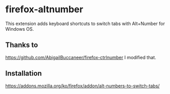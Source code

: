 # firefox-altnumber
This extension adds keyboard shortcuts to switch tabs with Alt+Number for Windows OS.

## Thanks to
https://github.com/AbigailBuccaneer/firefox-ctrlnumber
I modified that.

## Installation
https://addons.mozilla.org/ko/firefox/addon/alt-numbers-to-switch-tabs/
